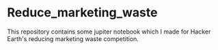 # Reduce_marketing_waste
This repository contains some jupiter notebook which I made for Hacker Earth's reducing marketing waste competition.
